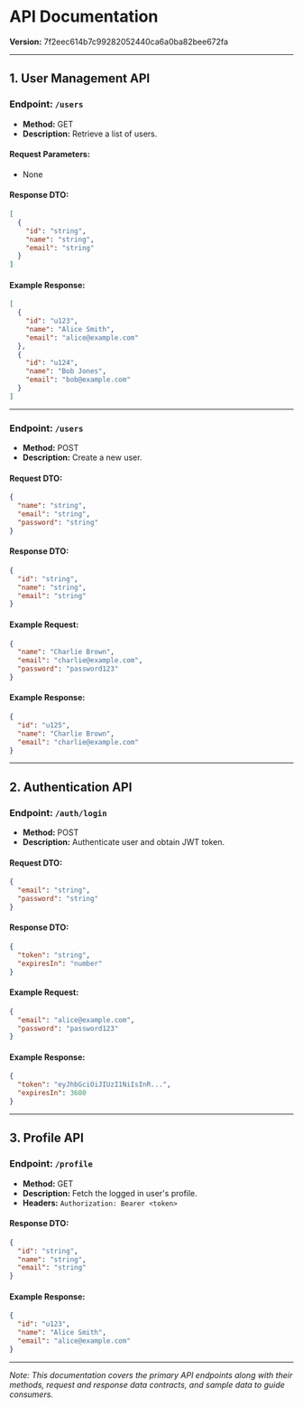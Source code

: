 # API Documentation

**Version:** 7f2eec614b7c99282052440ca6a0ba82bee672fa

---

## 1. User Management API

### Endpoint: `/users`
- **Method:** GET
- **Description:** Retrieve a list of users.

#### Request Parameters:
- None

#### Response DTO:
```json
[
  {
    "id": "string",
    "name": "string",
    "email": "string"
  }
]
```

#### Example Response:
```json
[
  {
    "id": "u123",
    "name": "Alice Smith",
    "email": "alice@example.com"
  },
  {
    "id": "u124",
    "name": "Bob Jones",
    "email": "bob@example.com"
  }
]
```

---

### Endpoint: `/users`
- **Method:** POST
- **Description:** Create a new user.

#### Request DTO:
```json
{
  "name": "string",
  "email": "string",
  "password": "string"
}
```

#### Response DTO:
```json
{
  "id": "string",
  "name": "string",
  "email": "string"
}
```

#### Example Request:
```json
{
  "name": "Charlie Brown",
  "email": "charlie@example.com",
  "password": "password123"
}
```

#### Example Response:
```json
{
  "id": "u125",
  "name": "Charlie Brown",
  "email": "charlie@example.com"
}
```

---

## 2. Authentication API

### Endpoint: `/auth/login`
- **Method:** POST
- **Description:** Authenticate user and obtain JWT token.

#### Request DTO:
```json
{
  "email": "string",
  "password": "string"
}
```

#### Response DTO:
```json
{
  "token": "string",
  "expiresIn": "number"
}
```

#### Example Request:
```json
{
  "email": "alice@example.com",
  "password": "password123"
}
```

#### Example Response:
```json
{
  "token": "eyJhbGciOiJIUzI1NiIsInR...",
  "expiresIn": 3600
}
```

---

## 3. Profile API

### Endpoint: `/profile`
- **Method:** GET
- **Description:** Fetch the logged in user's profile.
- **Headers:** `Authorization: Bearer <token>`

#### Response DTO:
```json
{
  "id": "string",
  "name": "string",
  "email": "string"
}
```

#### Example Response:
```json
{
  "id": "u123",
  "name": "Alice Smith",
  "email": "alice@example.com"
}
```

---

*Note: This documentation covers the primary API endpoints along with their methods, request and response data contracts, and sample data to guide consumers.*